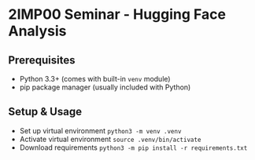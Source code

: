 # 2IMP00 Seminar - Hugging Face Analysis

## Prerequisites
- Python 3.3+ (comes with built-in `venv` module)
- pip package manager (usually included with Python)

## Setup & Usage
- Set up virtual environment ```python3 -m venv .venv```
- Activate virtual environment ```source .venv/bin/activate```
- Download requirements ```python3 -m pip install -r requirements.txt```